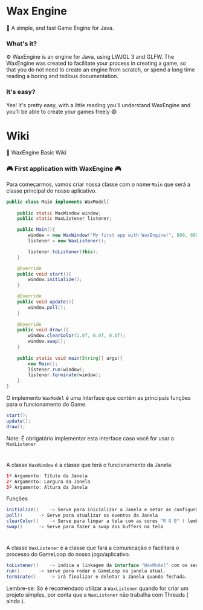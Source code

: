 # Wax Engine
💫 A simple, and fast Game Engine for Java.

### What's it?
⚙️ WaxEngine is an engine for Java, using LWJGL 3 and GLFW.
The WaxEngine was created to facilitate your process in creating a game, so that you do not need to create an engine from scratch, or spend a long time reading a boring and tedious documentation.

### It's easy?
Yes! It's pretty easy, with a little reading you'll understand WaxEngine and you'll be able to create your games freely 😄
# Wiki
📒 WaxEngine Basic Wiki
<br/>
### 🎮 First application with WaxEngine 🎮
Para começarmos, vamos criar nossa classe com o nome `Main` que será a classe principal do nosso aplicativo.
<br/>
```java
public class Main implements WaxModel{
	
	public static WaxWindow window;
	public static WaxListener listener;

	public Main(){
	    window = new WaxWindow("My first app with WaxEngine!", 800, 600);
	    listener = new WaxListener();

	    listener.toListener(this);
	}

	@Override
	public void start(){
	    window.initialize();
	}

	@Override
	public void update(){
	    window.poll();
	} 
	
	@Override
	public void draw(){
	    window.clearColor(1.0f, 0.0f, 0.0f);
	    window.swap();
	}
	
	public static void main(String[] args){
	    new Main();
	    listener.run(window);
	    listener.terminate(window);
	}
}
```
O implemento `WaxModel` é uma Interface que contém as principais funções para o funcionamento do Game.
```java
start();
update();
draw();
```
Note: É obrigatório implementar esta interface caso você for usar a `WaxListener`
#
A classe `WaxWindow` é a classe que terá o funcionamento da Janela.
```java
1º Argumento: Título da Janela
2º Argumento: Largura da Janela
3º Argumento: Altura da Janela
```
Funções
```java
initialize()	-> Serve para inicializar a Janela e setar as configurações dela
poll()		-> Serve para atualizar os eventos da Janela
clearColor()	-> Serve para limpar a tela com as cores "R G B" ( lembrando que a WaxEngine trabalha com coordenadas normalizadas, e por isso vai de 0.0 a 1.0 )
swap()		-> Serve para fazer a swap dos buffers na tela
```
#
A classe `WaxListener` é a classe que fará a comunicação e facilitará o processo do GameLoop do nosso jogo/aplicativo.
```java
toListener() 	-> indica a linkagem da interface "WaxModel" com os seus métodos ao Listener.
run() 		-> serve para rodar o GameLoop na janela atual.
terminate() 	-> irá finalizar e deletar a Janela quando fechada.
```
Lembre-se: Só é recomendado utilizar a `WaxListener` quando for criar um projeto simples, por conta que a `WaxListener` não trabalha com Threads ( ainda ).
